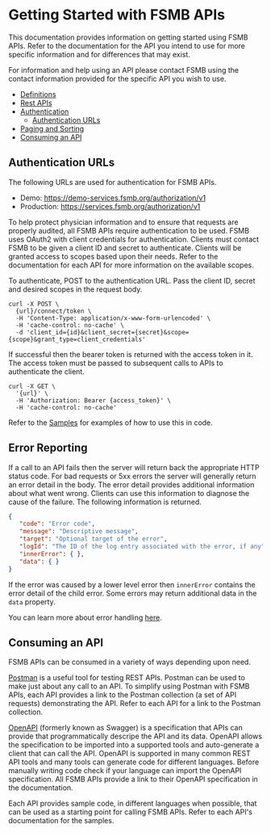 # Getting Started with FSMB APIs

This documentation provides information on getting started using FSMB APIs. Refer to the documentation for the API you intend to use for more specific information and for differences that may exist. 

For information and help using an API please contact FSMB using the contact information provided for the specific API you wish to use.

- [Definitions](docs/definitions.md)
- [Rest APIs](docs/rest.md)  
- [Authentication](docs/authentication.md)
  - [Authentication URLs](#authentication-urls)
- [Paging and Sorting](docs/paging.md)
- [Consuming an API](#consuming-an-api)

## Authentication URLs

The following URLs are used for authentication for FSMB APIs.

 - Demo: https://demo-services.fsmb.org/authorization/v1
 - Production: https://services.fsmb.org/authorization/v1

To help protect physician information and to ensure that requests are properly audited, all FSMB APIs require authentication to be used.  FSMB uses OAuth2 with client credentials for authentication. Clients must contact FSMB to be given a client ID and secret to authenticate. Clients will be granted access to scopes based upon their needs. Refer to the documentation for each API for more information on the available scopes.

To authenticate, POST to the authentication URL. Pass the client ID, secret and desired scopes in the request body. 

```shell
curl -X POST \
  {url}/connect/token \
  -H 'Content-Type: application/x-www-form-urlencoded' \
  -H 'cache-control: no-cache' \
  -d 'client_id={id}&client_secret={secret}&scope={scope}&grant_type=client_credentials'
```

If successful then the bearer token is returned with the access token in it. The access token must be passed to subsequent calls to APIs to authenticate the client.

```shell
curl -X GET \
  '{url}' \
  -H 'Authorization: Bearer {access_token}' \  
  -H 'cache-control: no-cache'
```

Refer to the [Samples](samples/readme.md) for examples of how to use this in code.

## Error Reporting

If a call to an API fails then the server will return back the appropriate HTTP status code. For bad requests or 5xx errors the server will generally return an error detail in the body. The error detail provides additional information about what went wrong. Clients can use this information to diagnose the cause of the failure. The following information is returned.

```json
{
   "code": "Error code",
   "message": "Descriptive message",
   "target": "Optional target of the error",
   "logId": "The ID of the log entry associated with the error, if any",
   "innerError": { },
   "data": { }
}
```

If the error was caused by a lower level error then `innerError` contains the error detail of the child error. Some errors may return additional data in the `data` property.

You can learn more about error handling [here](docs/errors.md).

## Consuming an API

FSMB APIs can be consumed in a variety of ways depending upon need.

[Postman](https://www.getpostman.com/) is a useful tool for testing REST APIs. Postman can be used to make just about any call to an API. To simplify using Postman with FSMB APIs, each API provides a link to the Postman collection (a set of API requests) demonstrating the API. Refer to each API for a link to the Postman collection.

[OpenAPI](https://github.com/OAI/OpenAPI-Specification) (formerly known as Swagger) is a specification that APIs can provide that programmatically descripe the API and its data. OpenAPI allows the specification to be imported into a supported tools and auto-generate a client that can call the API. OpenAPI is supported in many common REST API tools and many tools can generate code for different languages. Before manually writing code check if your language can import the OpenAPI specification. All FSMB APIs provide a link to their OpenAPI specification in the documentation.

Each API provides sample code, in different languages when possible, that can be used as a starting point for calling FSMB APIs. Refer to each API's documentation for the samples.
